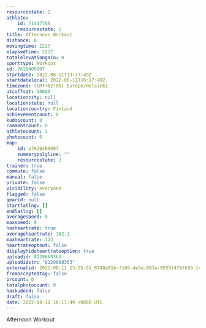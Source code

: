 ```yaml
---
resourcestate: 2
athlete:
    id: 71447788
    resourcestate: 1
title: Afternoon Workout
distance: 0
movingtime: 2227
elapsedtime: 2227
totalelevationgain: 0
sporttype: Workout
id: 7620409997
startdate: 2022-08-11T13:17:49Z
startdatelocal: 2022-08-11T16:17:49Z
timezone: (GMT+02:00) Europe/Helsinki
utcoffset: 10800
locationcity: null
locationstate: null
locationcountry: Finland
achievementcount: 0
kudoscount: 0
commentcount: 0
athletecount: 1
photocount: 0
map:
    id: a7620409997
    summarypolyline: ""
    resourcestate: 2
trainer: true
commute: false
manual: false
private: false
visibility: everyone
flagged: false
gearid: null
startlatlng: []
endlatlng: []
averagespeed: 0
maxspeed: 0
hasheartrate: true
averageheartrate: 102.1
maxheartrate: 123
heartrateoptout: false
displayhideheartrateoption: true
uploadid: 8129668363
uploadidstr: "8129668363"
externalid: 2022-08-11_13-55-51_6948e01b-f100-4e5e-883a-9555f470fb95.tcx
fromacceptedtag: false
prcount: 0
totalphotocount: 0
haskudoed: false
draft: false
date: 2022-08-11 16:17:49 +0000 UTC
---
```

Afternoon Workout